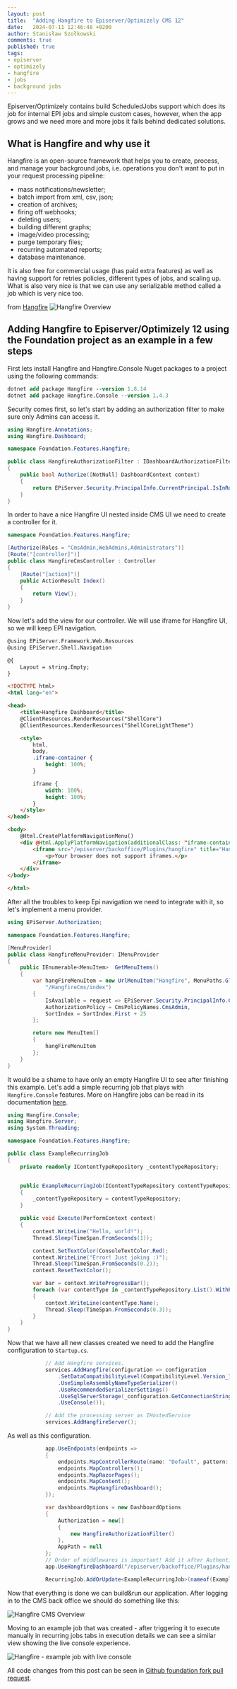 ```yaml
---
layout: post
title:  "Adding Hangfire to Episerver/Optimizely CMS 12"
date:   2024-07-11 12:46:48 +0200
author: Stanisław Szołkowski
comments: true
published: true
tags:
- episerver
- optimizely
- hangfire
- jobs
- background jobs
---
```


Episerver/Optimizely contains build ScheduledJobs support which does its job for internal EPI jobs and simple custom cases, however, when the app grows and we need more and more jobs it fails behind dedicated solutions.

## What is Hangfire and why use it

Hangfire is an open-source framework that helps you to create, process, and manage your background jobs, i.e. operations you don't want to put in your request processing pipeline:

- mass notifications/newsletter;
- batch import from xml, csv, json;
- creation of archives;
- firing off webhooks;
- deleting users;
- building different graphs;
- image/video processing;
- purge temporary files;
- recurring automated reports;
- database maintenance.

It is also free for commercial usage (has paid extra features) as well as having support for retries policies, different types of jobs, and scaling up. What is also very nice is that we can use any serializable method called a job which is very nice too.

from [Hangfire](https://www.hangfire.io/)
![Hangfire Overview](/assets/img/2024-07-11-hangfire-overview.png)

## Adding Hangfire to Episerver/Optimizely 12 using the Foundation project as an example in a few steps

First lets install Hangfire and Hangfire.Console Nuget packages to a project using the following commands:

```ps
dotnet add package Hangfire --version 1.8.14
dotnet add package Hangfire.Console --version 1.4.3
```

Security comes first, so let's start by adding an authorization filter to make sure only Admins can access it.

```c#
using Hangfire.Annotations;
using Hangfire.Dashboard;

namespace Foundation.Features.Hangfire;

public class HangfireAuthorizationFilter : IDashboardAuthorizationFilter
{
    public bool Authorize([NotNull] DashboardContext context)
    {
        return EPiServer.Security.PrincipalInfo.CurrentPrincipal.IsInRole("CmsAdmins");
    }
}
```

In order to have a nice Hangfire UI nested inside CMS UI we need to create a controller for it.

```c#
namespace Foundation.Features.Hangfire;

[Authorize(Roles = "CmsAdmin,WebAdmins,Administrators")]
[Route("[controller]")]
public class HangfireCmsController : Controller
{
    [Route("[action]")]
    public ActionResult Index()
    {
        return View();
    }
}
```

Now let's add the view for our controller. We will use iframe for Hangfire UI, so we will keep EPI navigation.

```html
@using EPiServer.Framework.Web.Resources
@using EPiServer.Shell.Navigation

@{
    Layout = string.Empty;
}

<!DOCTYPE html>
<html lang="en">

<head>
    <title>Hangfire Dashboard</title>
    @ClientResources.RenderResources("ShellCore")
    @ClientResources.RenderResources("ShellCoreLightTheme")

    <style>
        html,
        body,
        .iframe-container {
            height: 100%;
        }

        iframe {
            width: 100%;
            height: 100%;
        }
    </style>
</head>

<body>
    @Html.CreatePlatformNavigationMenu()
    <div @Html.ApplyPlatformNavigation(additionalClass: "iframe-container")>
        <iframe src="/episerver/backoffice/Plugins/hangfire" title="Hangfire Dashboard" frameborder="0">
            <p>Your browser does not support iframes.</p>
        </iframe>
    </div>
</body>

</html>
```

After all the troubles to keep Epi navigation we need to integrate with it, so let's implement a menu provider.

```c#
using EPiServer.Authorization;

namespace Foundation.Features.Hangfire;

[MenuProvider]
public class HangfireMenuProvider: IMenuProvider
{
    public IEnumerable<MenuItem>  GetMenuItems()
    {
        var hangFireMenuItem = new UrlMenuItem("Hangfire", MenuPaths.Global + "/cms" + "/cmsMenuItem",
            "/HangfireCms/index")
        {
            IsAvailable = request => EPiServer.Security.PrincipalInfo.CurrentPrincipal.IsInRole("CmsAdmins"),
            AuthorizationPolicy = CmsPolicyNames.CmsAdmin,
            SortIndex = SortIndex.First + 25
        };

        return new MenuItem[]
        {
            hangFireMenuItem
        };
    }
}
```

It would be a shame to have only an empty Hangfire UI to see after finishing this example. Let's add a simple recurring job that plays with `Hangfire.Console` features. More on Hangfire jobs can be read in its documentation [here](https://www.hangfire.io/overview.html).

```c#
using Hangfire.Console;
using Hangfire.Server;
using System.Threading;

namespace Foundation.Features.Hangfire;

public class ExampleRecurringJob
{
    private readonly IContentTypeRepository _contentTypeRepository;


    public ExampleRecurringJob(IContentTypeRepository contentTypeRepository)
    {
        _contentTypeRepository = contentTypeRepository;
    }

    public void Execute(PerformContext context)
    {
        context.WriteLine("Hello, world!");
        Thread.Sleep(TimeSpan.FromSeconds(1));

        context.SetTextColor(ConsoleTextColor.Red);
        context.WriteLine("Error! Just joking :)");
        Thread.Sleep(TimeSpan.FromSeconds(0.2));
        context.ResetTextColor();

        var bar = context.WriteProgressBar();
        foreach (var contentType in _contentTypeRepository.List().WithProgress(bar))
        {
            context.WriteLine(contentType.Name);
            Thread.Sleep(TimeSpan.FromSeconds(0.3));
        }
    }
}

```

Now that we have all new classes created we need to add the Hangfire configuration to `Startup.cs`. 

```c#
            // Add Hangfire services.
            services.AddHangfire(configuration => configuration
                .SetDataCompatibilityLevel(CompatibilityLevel.Version_180)
                .UseSimpleAssemblyNameTypeSerializer()
                .UseRecommendedSerializerSettings()
                .UseSqlServerStorage(_configuration.GetConnectionString("EcfSqlConnection"))
                .UseConsole());

            // Add the processing server as IHostedService
            services.AddHangfireServer();
```

As well as this configuration.

```c#
            app.UseEndpoints(endpoints =>
            {
                endpoints.MapControllerRoute(name: "Default", pattern: "{controller}/{action}/{id?}");
                endpoints.MapControllers();
                endpoints.MapRazorPages();
                endpoints.MapContent();
                endpoints.MapHangfireDashboard();
            });

            var dashboardOptions = new DashboardOptions
            {
                Authorization = new[]
                {
                    new HangfireAuthorizationFilter()
                },
                AppPath = null
            };
            // Order of middlewares is important! Add it after Authentication and Authorization in order to have a user in the context.
            app.UseHangfireDashboard("/episerver/backoffice/Plugins/hangfire", dashboardOptions);

            RecurringJob.AddOrUpdate<ExampleRecurringJob>(nameof(ExampleRecurringJob) + "_Id", x => x.Execute(null), Cron.Daily);
```

Now that everything is done we can build&run our application. After logging in to the CMS back office we should do something like this:

![Hangfire CMS Overview](/assets/img/2024-07-11-hangfire-cms-overview.png)

Moving to an example job that was created - after triggering it to execute manually in recurring jobs tabs in execution details we can see a similar view showing the live console experience.

![Hangfire - example job with live console](/assets/img/2024-07-11-hangfire-example-job-overview.png)

All code changes from this post can be seen in [Github foundation fork pull request](https://github.com/szolkowski/Foundation/pull/4).

